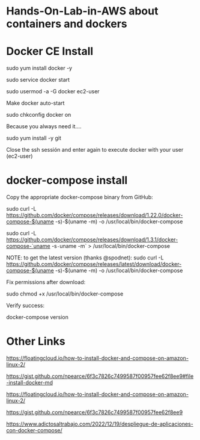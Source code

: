 # Hands-On-Lab-in-AWS about containers and dockers

# Docker CE Install

sudo yum install docker -y

sudo service docker start

sudo usermod -a -G docker ec2-user


Make docker auto-start

sudo chkconfig docker on


Because you always need it....

sudo yum install -y git


Close the ssh sessión and enter again to execute docker with your user (ec2-user)


# docker-compose install

Copy the appropriate docker-compose binary from GitHub:

sudo curl -L https://github.com/docker/compose/releases/download/1.22.0/docker-compose-$(uname -s)-$(uname -m) -o /usr/local/bin/docker-compose

sudo curl -L https://github.com/docker/compose/releases/download/1.3.1/docker-compose-`uname -s`-`uname -m` > /usr/local/bin/docker-compose


NOTE: to get the latest version (thanks @spodnet): sudo curl -L https://github.com/docker/compose/releases/latest/download/docker-compose-$(uname -s)-$(uname -m) -o /usr/local/bin/docker-compose


Fix permissions after download:

sudo chmod +x /usr/local/bin/docker-compose


Verify success:

docker-compose version


# Other Links
https://floatingcloud.io/how-to-install-docker-and-compose-on-amazon-linux-2/

https://gist.github.com/npearce/6f3c7826c7499587f00957fee62f8ee9#file-install-docker-md

https://floatingcloud.io/how-to-install-docker-and-compose-on-amazon-linux-2/

https://gist.github.com/npearce/6f3c7826c7499587f00957fee62f8ee9

https://www.adictosaltrabajo.com/2022/12/19/despliegue-de-aplicaciones-con-docker-compose/



